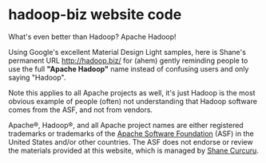 # hadoop-biz website code
What's even better than Hadoop? Apache Hadoop!

Using Google's excellent Material Design Light samples, here is Shane's permanent URL http://hadoop.biz/ for (ahem) gently reminding people to use the full **"Apache Hadoop"** name instead of confusing users and only saying "Hadoop".

Note this applies to all Apache projects as well, it's just Hadoop is the most obvious example of people (often) not understanding that Hadoop software comes from the ASF, and not from vendors.

Apache&reg;, Hadoop&reg;, and all Apache project names are either registered trademarks or trademarks of the <a href="//www.apache.org/">Apache Software Foundation</a> (ASF) in the United States and/or other countries. The ASF does not endorse or review the materials provided at this website, which is managed by <a href="//communityovercode.com/">Shane Curcuru</a>.
